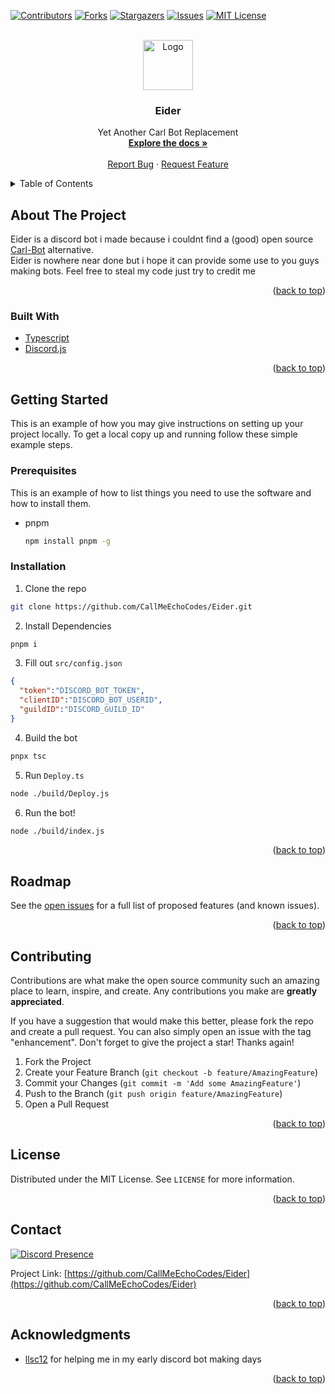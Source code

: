 <div id="top"></div>


<!-- PROJECT SHIELDS -->
[![Contributors][contributors-shield]][contributors-url]
[![Forks][forks-shield]][forks-url]
[![Stargazers][stars-shield]][stars-url]
[![Issues][issues-shield]][issues-url]
[![MIT License][license-shield]][license-url]



<!-- PROJECT LOGO -->
<br />
<div align="center">
  <a href="https://github.com/CallMeEchoCodes/Eider">
    <img src="https://cdn.discordapp.com/attachments/858855894204678206/874463500276232222/eider-transparent.png" alt="Logo" width="80" height="80">
  </a>

<h3 align="center">Eider</h3>

  <p align="center">
    Yet Another Carl Bot Replacement
    <br />
    <a href="https://github.com/CallMeEchoCodes/Eider"><strong>Explore the docs »</strong></a>
    <br />
    <br />
    <a href="https://github.com/CallMeEchoCodes/Eider/issues">Report Bug</a>
    ·
    <a href="https://github.com/CallMeEchoCodes/Eider/issues">Request Feature</a>
  </p>
</div>



<!-- TABLE OF CONTENTS -->
<details>
  <summary>Table of Contents</summary>
  <ol>
    <li>
      <a href="#about-the-project">About The Project</a>
      <ul>
        <li><a href="#built-with">Built With</a></li>
      </ul>
    </li>
    <li>
      <a href="#getting-started">Getting Started</a>
      <ul>
        <li><a href="#prerequisites">Prerequisites</a></li>
        <li><a href="#installation">Installation</a></li>
      </ul>
    </li>
    <li><a href="#usage">Usage</a></li>
    <li><a href="#roadmap">Roadmap</a></li>
    <li><a href="#contributing">Contributing</a></li>
    <li><a href="#license">License</a></li>
    <li><a href="#contact">Contact</a></li>
    <li><a href="#acknowledgments">Acknowledgments</a></li>
  </ol>
</details>



<!-- ABOUT THE PROJECT -->
## About The Project
Eider is a discord bot i made because i couldnt find a (good) open source [Carl-Bot](https://carl.gg/) alternative. <br />
Eider is nowhere near done but i hope it can provide some use to you guys making bots. Feel free to steal my code just try to credit me

<p align="right">(<a href="#top">back to top</a>)</p>



### Built With

* [Typescript](https://www.typescriptlang.org)
* [Discord.js](https://discord.js.org/)

<p align="right">(<a href="#top">back to top</a>)</p>



<!-- GETTING STARTED -->
## Getting Started

This is an example of how you may give instructions on setting up your project locally.
To get a local copy up and running follow these simple example steps.

### Prerequisites

This is an example of how to list things you need to use the software and how to install them.
* pnpm
  ```sh
  npm install pnpm -g
  ```

### Installation

1. Clone the repo
  ```sh
  git clone https://github.com/CallMeEchoCodes/Eider.git
  ```
2. Install Dependencies
  ```sh
  pnpm i
  ```
3. Fill out `src/config.json`
  ```json
  {
    "token":"DISCORD_BOT_TOKEN",
    "clientID":"DISCORD_BOT_USERID",
    "guildID":"DISCORD_GUILD_ID"
  }
   ```
4. Build the bot
  ```sh
  pnpx tsc
  ```

5. Run `Deploy.ts`
  ```sh
  node ./build/Deploy.js
  ```

6. Run the bot!
  ```sh
  node ./build/index.js
  ```

<p align="right">(<a href="#top">back to top</a>)</p>



<!-- ROADMAP -->
## Roadmap
See the [open issues](https://github.com/CallMeEchoCodes/Eider/issues) for a full list of proposed features (and known issues).

<p align="right">(<a href="#top">back to top</a>)</p>



<!-- CONTRIBUTING -->
## Contributing

Contributions are what make the open source community such an amazing place to learn, inspire, and create. Any contributions you make are **greatly appreciated**.

If you have a suggestion that would make this better, please fork the repo and create a pull request. You can also simply open an issue with the tag "enhancement".
Don't forget to give the project a star! Thanks again!

1. Fork the Project
2. Create your Feature Branch (`git checkout -b feature/AmazingFeature`)
3. Commit your Changes (`git commit -m 'Add some AmazingFeature'`)
4. Push to the Branch (`git push origin feature/AmazingFeature`)
5. Open a Pull Request

<p align="right">(<a href="#top">back to top</a>)</p>



<!-- LICENSE -->
## License

Distributed under the MIT License. See `LICENSE` for more information.

<p align="right">(<a href="#top">back to top</a>)</p>



<!-- CONTACT -->
## Contact

[![Discord Presence](https://lanyard-profile-readme.vercel.app/api/379035005231300608)](https://discord.com/users/379035005231300608)


Project Link: [https://github.com/CallMeEchoCodes/Eider](https://github.com/CallMeEchoCodes/Eider)

<p align="right">(<a href="#top">back to top</a>)</p>



<!-- ACKNOWLEDGMENTS -->
## Acknowledgments

* [llsc12](https://github.com/llsc12) for helping me in my early discord bot making days

<p align="right">(<a href="#top">back to top</a>)</p>



<!-- MARKDOWN LINKS & IMAGES -->
<!-- https://www.markdownguide.org/basic-syntax/#reference-style-links -->
[contributors-shield]: https://img.shields.io/github/contributors/CallMeEchoCodes/Eider.svg?style=for-the-badge
[contributors-url]: https://github.com/CallMeEchoCodes/Eider/graphs/contributors
[forks-shield]: https://img.shields.io/github/forks/CallMeEchoCodes/Eider.svg?style=for-the-badge
[forks-url]: https://github.com/CallMeEchoCodes/Eider/network/members
[stars-shield]: https://img.shields.io/github/stars/CallMeEchoCodes/Eider.svg?style=for-the-badge
[stars-url]: https://github.com/CallMeEchoCodes/Eider/stargazers
[issues-shield]: https://img.shields.io/github/issues/CallMeEchoCodes/Eider.svg?style=for-the-badge
[issues-url]: https://github.com/CallMeEchoCodes/Eider/issues
[license-shield]: https://img.shields.io/github/license/CallMeEchoCodes/Eider.svg?style=for-the-badge
[license-url]: https://github.com/CallMeEchoCodes/Eider/blob/master/LICENSE